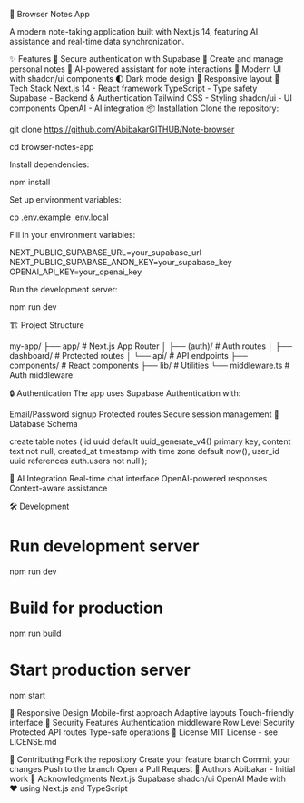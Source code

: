 📝 Browser Notes App

A modern note-taking application built with Next.js 14, featuring AI assistance and real-time data synchronization.

✨ Features
🔐 Secure authentication with Supabase
📝 Create and manage personal notes
🤖 AI-powered assistant for note interactions
🎨 Modern UI with shadcn/ui components
🌓 Dark mode design
📱 Responsive layout
🚀 Tech Stack
Next.js 14 - React framework
TypeScript - Type safety
Supabase - Backend & Authentication
Tailwind CSS - Styling
shadcn/ui - UI components
OpenAI - AI integration
📦 Installation
Clone the repository:

git clone https://github.com/AbibakarGITHUB/Note-browser

cd browser-notes-app

Install dependencies:

npm install

Set up environment variables:

cp .env.example .env.local

Fill in your environment variables:

NEXT_PUBLIC_SUPABASE_URL=your_supabase_url
NEXT_PUBLIC_SUPABASE_ANON_KEY=your_supabase_key
OPENAI_API_KEY=your_openai_key

Run the development server:

npm run dev

🏗️ Project Structure

my-app/
├── app/                    # Next.js App Router
│   ├── (auth)/            # Auth routes
│   ├── dashboard/         # Protected routes
│   └── api/               # API endpoints
├── components/            # React components
├── lib/                   # Utilities
└── middleware.ts         # Auth middleware

🔒 Authentication
The app uses Supabase Authentication with:

Email/Password signup
Protected routes
Secure session management
💾 Database Schema

create table notes (
  id uuid default uuid_generate_v4() primary key,
  content text not null,
  created_at timestamp with time zone default now(),
  user_id uuid references auth.users not null
);


🤖 AI Integration
Real-time chat interface
OpenAI-powered responses
Context-aware assistance

🛠️ Development
# Run development server
npm run dev

# Build for production
npm run build

# Start production server
npm start

📱 Responsive Design
Mobile-first approach
Adaptive layouts
Touch-friendly interface
🔐 Security Features
Authentication middleware
Row Level Security
Protected API routes
Type-safe operations
📄 License
MIT License - see LICENSE.md

🤝 Contributing
Fork the repository
Create your feature branch
Commit your changes
Push to the branch
Open a Pull Request
👥 Authors
Abibakar - Initial work
🙏 Acknowledgments
Next.js
Supabase
shadcn/ui
OpenAI
Made with ❤️ using Next.js and TypeScript
